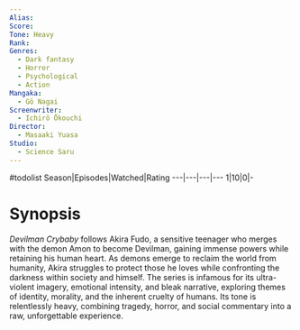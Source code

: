 ```yaml
---
Alias:
Score:
Tone: Heavy
Rank:
Genres:
  - Dark fantasy
  - Horror
  - Psychological
  - Action
Mangaka:
  - Gō Nagai
Screenwriter:
  - Ichirō Ōkouchi
Director:
  - Masaaki Yuasa
Studio:
  - Science Saru
---
```

#todolist
Season|Episodes|Watched|Rating
---|---|---|---
1|10|0|-

# Synopsis
_Devilman Crybaby_ follows Akira Fudo, a sensitive teenager who merges with the demon Amon to become Devilman, gaining immense powers while retaining his human heart. As demons emerge to reclaim the world from humanity, Akira struggles to protect those he loves while confronting the darkness within society and himself. The series is infamous for its ultra-violent imagery, emotional intensity, and bleak narrative, exploring themes of identity, morality, and the inherent cruelty of humans. Its tone is relentlessly heavy, combining tragedy, horror, and social commentary into a raw, unforgettable experience.
